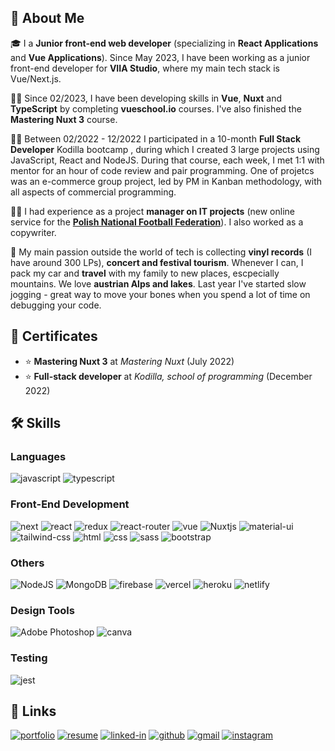 ## 🚀 About Me

🎓 I  a **Junior front-end web developer** (specializing in **React Applications** and **Vue Applications**). Since May 2023, I have been working as a junior front-end developer for **VIIA Studio**, where my main tech stack is Vue/Next.js.

👨‍💻 Since 02/2023, I have been developing skills in **Vue**, **Nuxt** and **TypeScript** by completing **vueschool.io** courses. I've also finished the **Mastering Nuxt 3** course.

👨‍💻 Between 02/2022 - 12/2022 I participated in a 10-month **Full Stack Developer** Kodilla bootcamp , during which I created 3 large projects using JavaScript, React and NodeJS. During that course, each week, I met 1:1 with mentor for an hour of code review and pair programming. One of projetcs was an e-commerce group project, led by PM in Kanban methodology, with all aspects of commercial programming.

👨‍💻 I had experience as a project **manager on IT projects** (new online service for the [**Polish National Football Federation**](https://www.pzpn.pl)). I also worked as a copywriter.

🎸 My main passion outside the world of tech is collecting **vinyl records** (I have around 300 LPs), **concert and festival tourism**.  Whenever I can, I pack my car and **travel** with my family to new places, escpecially mountains. We love **austrian Alps and lakes**. Last year I've started slow jogging - great way to move your bones when you spend a lot of time on debugging your code.

## 📝 Certificates

-   ⭐ **Mastering Nuxt 3** at _Mastering Nuxt_ (July 2022)
-   ⭐ **Full-stack developer** at _Kodilla, school of programming_ (December 2022)

## 🛠️ Skills

### Languages

![javascript](https://img.shields.io/badge/JavaScript-323330?style=for-the-badge&logo=javascript&logoColor=F7DF1E)
![typescript](https://img.shields.io/badge/TypeScript-3178C6?style=for-the-badge&logo=typescript&logoColor=white)

### Front-End Development

![next](https://img.shields.io/badge/Next-000000?style=for-the-badge&logo=nextdotjs&logoColor=FFFFFF)
![react](https://img.shields.io/badge/React-20232A?style=for-the-badge&logo=react&logoColor=61DAFB)
![redux](https://img.shields.io/badge/Redux-593D88?style=for-the-badge&logo=redux&logoColor=white)
![react-router](https://img.shields.io/badge/React_Router-CA4245?style=for-the-badge&logo=react-router&logoColor=white)
![vue](https://img.shields.io/badge/Vue.js-35495E?style=for-the-badge&logo=vuedotjs&logoColor=4FC08D)
![Nuxtjs](https://img.shields.io/badge/Nuxt-002E3B?style=for-the-badge&logo=nuxtdotjs&logoColor=#00DC82)
![material-ui](https://img.shields.io/badge/Material_UI-0081CB?style=for-the-badge&logo=mui&logoColor=white)
![tailwind-css](https://img.shields.io/badge/tailwind_css-06B6D4?style=for-the-badge&logo=tailwind-css&logoColor=white)
![html](https://img.shields.io/badge/HTML5-E34F26?style=for-the-badge&logo=html5&logoColor=white)
![css](https://img.shields.io/badge/CSS3-1572B6?style=for-the-badge&logo=css3&logoColor=white)
![sass](https://img.shields.io/badge/SASS-CC6699?style=for-the-badge&logo=sass&logoColor=white)
![bootstrap](https://img.shields.io/badge/Bootstrap-563D7C?style=for-the-badge&logo=bootstrap&logoColor=white)

### Others

![NodeJS](https://img.shields.io/badge/node.js-6DA55F?style=for-the-badge&logo=node.js&logoColor=white)
![MongoDB](https://img.shields.io/badge/MongoDB-%234ea94b.svg?style=for-the-badge&logo=mongodb&logoColor=white)
![firebase](https://img.shields.io/badge/Firebase-ffaa00?style=for-the-badge&logo=Firebase&logoColor=white)
![vercel](https://img.shields.io/badge/Vercel-000000?style=for-the-badge&logo=Vercel&logoColor=white)
![heroku](https://img.shields.io/badge/Heroku-430098?style=for-the-badge&logo=heroku&logoColor=white)
![netlify](https://img.shields.io/badge/Netlify-00C7B7?style=for-the-badge&logo=netlify&logoColor=white)

### Design Tools

![Adobe Photoshop](https://img.shields.io/badge/adobe%20photoshop-%2331A8FF.svg?style=for-the-badge&logo=adobe%20photoshop&logoColor=white)
![canva](https://img.shields.io/badge/canva-00C4CC?style=for-the-badge&logo=canva&logoColor=white)

### Testing

![jest](https://img.shields.io/badge/Jest-C21325?style=for-the-badge&logo=jest&logoColor=white)

## 🔗 Links

[![portfolio](https://img.shields.io/badge/Portfolio-5340ff?style=for-the-badge&logo=Google-chrome&logoColor=white)](https://marcindev.netlify.app/)
[![resume](https://img.shields.io/badge/Resume-4285F4?style=for-the-badge&logo=read-the-docs&logoColor=white)](https://marcindev.netlify.app/images/resume/Marcin-Bieniek-CV-eng-102023.pdf)
[![linked-in](https://img.shields.io/badge/Linked_In-0077B5?style=for-the-badge&logo=LinkedIn&logoColor=white)](https://www.linkedin.com/in/marcin-bieniek-617565271)
[![github](https://img.shields.io/badge/GitHub-000000?style=for-the-badge&logo=GitHub&logoColor=white)](https://github.com/MarcinBieniek?tab=repositories)
[![gmail](https://img.shields.io/badge/Gmail-D14836?style=for-the-badge&logo=Gmail&logoColor=white)](mailto:mbieniek.dev@gmail.com)
[![instagram](https://img.shields.io/badge/Instagram-E4405F?style=for-the-badge&logo=instagram&logoColor=white)](https://www.instagram.com/marcinbieniek_vinyl/)